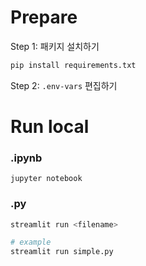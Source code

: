 # Prepare

Step 1: 패키지 설치하기
```bash
pip install requirements.txt
```

Step 2: `.env-vars` 편집하기

# Run local

### .ipynb
```
jupyter notebook
```


### .py
```bash
streamlit run <filename>

# example
streamlit run simple.py
```